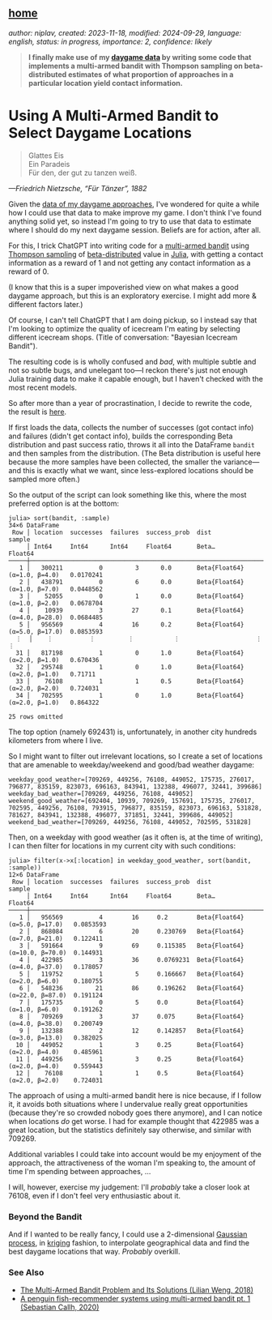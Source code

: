 [home](./index.md)
------------------

*author: niplav, created: 2023-11-18, modified: 2024-09-29, language: english, status: in progress, importance: 2, confidence: likely*

> __I finally make use of my [daygame data](./data.html#Daygame) by
writing some code that implements a multi-armed bandit with Thompson
sampling on beta-distributed estimates of what proportion of approaches
in a particular location yield contact information.__

Using A Multi-Armed Bandit to Select Daygame Locations
=======================================================

> Glattes Eis  
Ein Paradeis  
Für den, der gut zu tanzen weiß.

*—Friedrich Nietzsche, “Für Tänzer”, 1882*

Given the [data of my daygame approaches](./data.html#Daygame), I've
wondered for quite a while how I could use that data to make improve
my game. I don't think I've found anything solid yet, so instead I'm
going to try to use that data to estimate where I should do my next
daygame session. Beliefs are for action, after all.

For this, I trick ChatGPT into writing code for a [multi-armed
bandit](https://en.wikipedia.org/wiki/Multi-armed_bandit) using
[Thompson sampling](https://en.wikipedia.org/wiki/Thompson_sampling) of
[beta-distributed](https://en.wikipedia.org/wiki/Beta-distribution) value
in [Julia](https://en.wikipedia.org/wiki/Julia_\(programming_language\)),
with getting a contact information as a reward of 1 and not getting any
contact information as a reward of 0.

(I know that this is a super impoverished view on what makes a good
daygame approach, but this is an exploratory exercise. I might add more &
different factors later.)

Of course, I can't tell ChatGPT that I am doing pickup, so I instead
say that I'm looking to optimize the quality of icecream I'm eating by
selecting different icecream shops. (Title of conversation: "Bayesian
Icecream Bandit").

The resulting code is is wholly confused and *bad*, with multiple subtle
and not so subtle bugs, and unelegant too—I reckon there's just not
enough Julia training data to make it capable enough, but I haven't
checked with the most recent models.

So after more than a year of procrastination, I decide to rewrite
the code, the result is [here](./code/bandit/location.jl).

If first loads the data, collects the number of successes (got contact
info) and failures (didn't get contact info), builds the corresponding
Beta distribution and past success ratio, throws it all into the DataFrame
`bandit` and then samples from the distribution. (The Beta distribution
is useful here because the more samples have been collected, the smaller
the variance—and this is exactly what we want, since less-explored
locations should be sampled more often.)

So the output of the script can look something like this, where the most
preferred option is at the bottom:

	julia> sort(bandit, :sample)
	34×6 DataFrame
	 Row │ location  successes  failures  success_prob  dist                          sample
	     │ Int64     Int64      Int64     Float64       Beta…                         Float64
	─────┼──────────────────────────────────────────────────────────────────────────────────────
	   1 │   300211          0         3      0.0       Beta{Float64}(α=1.0, β=4.0)   0.0170241
	   2 │   438791          0         6      0.0       Beta{Float64}(α=1.0, β=7.0)   0.0448562
	   3 │    52055          0         1      0.0       Beta{Float64}(α=1.0, β=2.0)   0.0678704
	   4 │    10939          3        27      0.1       Beta{Float64}(α=4.0, β=28.0)  0.0684485
	   5 │   956569          4        16      0.2       Beta{Float64}(α=5.0, β=17.0)  0.0853593
	  ⋮  │    ⋮          ⋮         ⋮           ⋮                     ⋮                    ⋮
	  31 │   817198          1         0      1.0       Beta{Float64}(α=2.0, β=1.0)   0.670436
	  32 │   295748          1         0      1.0       Beta{Float64}(α=2.0, β=1.0)   0.71711
	  33 │    76108          1         1      0.5       Beta{Float64}(α=2.0, β=2.0)   0.724031
	  34 │   702595          1         0      1.0       Beta{Float64}(α=2.0, β=1.0)   0.864322
	                                                                             25 rows omitted

The top option (namely 692431) is, unfortunately, in another city hundreds kilometers from where I live.

So I might want to filter out irrelevant locations, so I create a set
of locations that are amenable to weekday/weekend and good/bad weather
daygame:

	weekday_good_weather=[709269, 449256, 76108, 449052, 175735, 276017, 796877, 835159, 823073, 696163, 843941, 132388, 496077, 32441, 399686]
	weekday_bad_weather=[709269, 449256, 76108, 449052]
	weekend_good_weather=[692404, 10939, 709269, 157691, 175735, 276017, 702595, 449256, 76108, 793915, 796877, 835159, 823073, 696163, 531828, 781627, 843941, 132388, 496077, 371851, 32441, 399686, 449052]
	weekend_bad_weather=[709269, 449256, 76108, 449052, 702595, 531828]

Then, on a weekday with good weather (as it often is, at the time of
writing), I can then filter for locations in my current city with such
conditions:

	julia> filter(x->x[:location] in weekday_good_weather, sort(bandit, :sample))
	12×6 DataFrame
	 Row │ location  successes  failures  success_prob  dist                           sample
	     │ Int64     Int64      Int64     Float64       Beta…                          Float64
	─────┼───────────────────────────────────────────────────────────────────────────────────────
	   1 │   956569          4        16     0.2        Beta{Float64}(α=5.0, β=17.0)   0.0853593
	   2 │   868084          6        20     0.230769   Beta{Float64}(α=7.0, β=21.0)   0.122411
	   3 │   591664          9        69     0.115385   Beta{Float64}(α=10.0, β=70.0)  0.144931
	   4 │   422985          3        36     0.0769231  Beta{Float64}(α=4.0, β=37.0)   0.178057
	   5 │   119752          1         5     0.166667   Beta{Float64}(α=2.0, β=6.0)    0.180755
	   6 │   548236         21        86     0.196262   Beta{Float64}(α=22.0, β=87.0)  0.191124
	   7 │   175735          0         5     0.0        Beta{Float64}(α=1.0, β=6.0)    0.191262
	   8 │   709269          3        37     0.075      Beta{Float64}(α=4.0, β=38.0)   0.200749
	   9 │   132388          2        12     0.142857   Beta{Float64}(α=3.0, β=13.0)   0.382025
	  10 │   449052          1         3     0.25       Beta{Float64}(α=2.0, β=4.0)    0.485961
	  11 │   449256          1         3     0.25       Beta{Float64}(α=2.0, β=4.0)    0.559443
	  12 │    76108          1         1     0.5        Beta{Float64}(α=2.0, β=2.0)    0.724031

The approach of using a multi-armed bandit here is nice because, if I
follow it, it avoids both situations where I undervalue really great
opportunities (because they're so crowded nobody goes there anymore), and
I can notice when locations *do* get worse. I had for example thought that
422985 was a great location, but the statistics definitely say otherwise,
and similar with 709269.

Additional variables I could take into account would be my enjoyment
of the approach, the attractiveness of the woman I'm speaking to, the
amount of time I'm spending between approaches, …

I will, however, exercise my judgement: I'll *probably* take a closer
look at 76108, even if I don't feel very enthusiastic about it.

<!--
### Adding Unexplored Locations

I have some locations I haven't looked at in my city.
-->

### Beyond the Bandit

And if I wanted to be really fancy, I could use a 2-dimensional
[Gaussian process](https://en.wikipedia.org/wiki/Gaussian_Process), in
[kriging](https://en.wikipedia.org/wiki/Kriging) fashion, to interpolate
geographical data and find the best daygame locations that way. *Probably*
overkill.

<!--TODO: Fatebook predictions-->

### See Also

* [The Multi-Armed Bandit Problem and Its Solutions (Lilian Weng, 2018)](https://lilianweng.github.io/posts/2018-01-23-multi-armed-bandit/)
* [A penguin fish-recommender systems using multi-armed bandit pt. 1 (Sebastian Callh, 2020)](https://sebastiancallh.github.io/post/multi-armed-bandit-and-penguins/)

